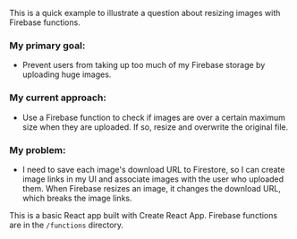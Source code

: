 This is a quick example to illustrate a question about resizing images with Firebase functions.

### My primary goal:
- Prevent users from taking up too much of my Firebase storage by uploading huge images.

### My current approach:
- Use a Firebase function to check if images are over a certain maximum size when they are uploaded.  If so, resize and overwrite the original file.

### My problem:
- I need to save each image's download URL to Firestore, so I can create image links in my UI and associate images with the user who uploaded them.  When Firebase resizes an image, it changes the download URL, which breaks the image links.

This is a basic React app built with Create React App.  Firebase functions are in the `/functions` directory.